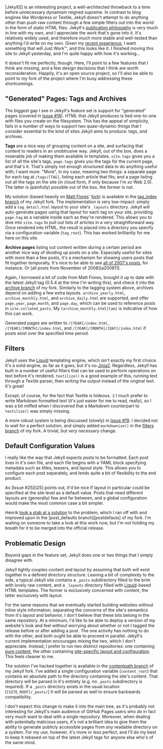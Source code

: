[Jekyll][] is an interesting project, a well-architected throwback to a time before unnecessary dynamism reigned supreme.  In contrast to blog engines like Wordpress or Textile, Jekyll doesn't attempt to do anything other than push raw content through a few simple filters out into the world in the form of static HTML files.  Jekyll's [publication philosophy][blh] is very much in line with my own, and I appreciate the work that's gone into it.  It's relatively widely used, and therefore much more stable and well-tested than anything I'd write on my own.  Given my [recent experience][yesterday], I want something that will Just Work™, and this looks like it.  I finished moving this site to Jekyll yesterday, and I'm quite happy with how it's working...

It doesn't fit me perfectly, though.  Here, I'll point to a few features that I think are missing, and a few design decisions that I think are worth reconsideration.  Happily, it's an open source project, so I'll also be able to point to my fork of the project where I'm busy addressing these shortcomings.

"Generated" Pages: Tags and Archives
------------------------------------

The biggest gap I see in Jekyll's feature set is support for "generated" pages (covered in [Issue #16][i16]).  HTML that Jekyll produces is tied one-to-one with files you create on the filesystem.  This has the appeal of simplicity, fails in a number of ways to support two quasi-dynamic things that I consider essential to the kind of sites Jekyll aims to produce: tags, and archives.

[i16]: http://github.com/mojombo/jekyll/issues#issue/16

**Tags** are a nice way of grouping content on a site, and surfacing that content to readers in an unobtrusive way.  Jekyll, out of the box, does a miserable job of making them available in templates.  `site.tags` gives you a list of _all_ the site's tags, `page.tags` gives you the tags for the current page, and that's it.  That's simply not enough structured data to do anything useful with; I want more.  "More", in my case, meaning two things: a separate page for each tag at `/tags/[TAG]`, listing each article that fits; and a page listing out all the tags on the site (in cloud form, if only because I'm _so_ Web 2.0).  The latter is (painfully) possible out of the box, the former is not.

My solution (based heavily on [Matt Flores][]' [fork][mffork]) is available in the [tag_index branch][tagindex] of my Jekyll fork.  The implementation is very low-impact: simply add a `tag_detail.html` layout to your site's `_layouts` directory.  Jekyll will auto-generate pages using that layout for each tag on your site, providing `page.tag` as a variable inside each as they're rendered.  This allows you to dive into `site.tags` to pull out lists of articles in a very straightforward way.  Once rendered into HTML, the result is placed into a directory you specify via a configuration variable (`tag_root`).  This has worked brilliantly for me here on this site.

[Matt Flores]:  http://matflores.com/
[mffork]:       http://github.com/matflores/jekyll/commit/abd0491c451b77bd119a0071457a362c35e6c2f6
[tagindex]:     http://github.com/mikewest/jekyll/tree/tag_index

**Archive pages** listing out content written during a certain period are another nice way of dividing up posts on a site.  Especially useful for sites with more than a few posts, it's a mechanism for showing users posts that fit together temporally.  It's nice to be able to see [all of 2007's posts][a2007], for instance.  Or [all posts from November of 2008][a200811].  

Again, I borrowed a bit of code from Matt Flores, brought it up to date with the latest Jekyll tag (0.5.4 at the time I'm writing this), and check it into the [archive branch][archive] of my fork.  Similarly to the tagging system above, archives depend on adding a few extra layouts.  `archive_yearly.html`, `archive_monthly.html`, and `archive_daily.html` are supported, and offer `page.year`, `page.month`, and `page.day`, which can be used to reference posts in `site.collated_posts`.  My `[archive_monthly.html][am]` is indicative of how this can work.

Generated pages are written to `/[YEAR]/index.html`, `/[YEAR]/[MONTH]/index.html`, and `/[YEAR]/[MONTH]/[DAY]/index.html` if posts exist over the specified time period.

[a2007]:    /2007
[s200811]:  /2008/11
[archive]:  http://github.com/mikewest/jekyll/tree/archive
[am]:       http://github.com/mikewest/mikewest.org/blob/master/_layouts/archive_monthly.html

Filters
-------

Jekyll uses the [Liquid][] templating engine, which isn't exactly my first choice.  It's a solid engine, as far as it goes, but it's no [Jinja2][].  Regardless, Jekyll has built in a number of useful filters that can be used to perform operations on text before it's rendered.  `textilize()` is a good example of this, running text through a Textile parser, then writing the output instead of the original text.  It's great!

Except, of course, for the fact that Textile is hideous.  :)  I much prefer to write Markdown formatted text (it's just easier for me to read, really), so I was a bit miffed when I discovered that a Markdown counterpart to `textilize()` was simply missing.

A more robust system is being discussed (slowly) in [Issue #19][i19].  I decided not to wait for a perfect solution, and simply added `markdownize()` in the [filters branch][filters] of my fork.  A trivial, but _very_ necessary change. 

[filters]:  http://github.com/mikewest/jekyll/tree/filters
[Jinja2]:   http://jinja.pocoo.org/2/
[i19]:      http://github.com/mojombo/jekyll/issues#issue/19

Default Configuration Values
----------------------------

I really like the way that Jekyll expects posts to be formatted.  Each post lives in it's own file, and each file begins with a YAML block specifying metadata such as titles, teasers, and layout style.  This allows you to configure each post separately, and lends quite a bit of flexibility to the end product.

As [Issue #25][i25] points out, it'd be nice if layout in particular could be specified at the site level as a default value.  Posts that need different layouts are (generally) few and far between, and a global configuration would make the most common case a bit simpler.

Henrik [took a stab at a solution][hcommit] to the problem, which I ran off with and improved upon in the [post_defaults branch][postdefauts] of my fork.  I'm waiting on someone to take a look at this work now, but I'm not holding my breath for it to be merged into the official release.

[hcommit]:      http://github.com/henrik/jekyll/commit/77bf31c42c25c2f87c215348a816b730104fe820
[postdefaults]: http://github.com/mikewest/jekyll/tree/post_defaults

Problematic Design
------------------

Beyond gaps in the feature set, Jekyll does one or two things that I simply disagree with.

Jekyll tightly couples content and layout by assuming that both will exist together in a defined directory structure.  Leaving a bit of complexity to the side, a typical Jekyll site contains a `_posts` subdirectory filled to the brim with lovely raw content, and a `_layouts` directory filled with [Liquid][]-based HTML templates.  The former is exclusively concerned with content, the latter exclusively with layout.

For the same reasons that we eventually started building websites without inline style information, separating the concerns of the site's semantics from it's layout and behavior, I don't believe that these bits belong in the same repository.  At a minimum, I'd like to be able to deploy a version of my website's look and feel without worrying about whether or not I tagged the release before or after adding a post.  The one activity has nothing to do with the other, and both ought be able to proceed in parallel.  Jekyll's current implementation encourages mixing the two, which I don't appreciate.  Instead, I prefer to run two distinct repositories: one containing [pure content][mgc], the other containing [site-specific layout and configuration][org].  This feels cleaner to me.

The solution I've hacked together is available in the [contentpath branch][contentpath] of my Jekyll fork.  I've added a single configuration variable (`content_root`) that contains an absolute path to the directory containing the site's content.  That directory will be parsed in it's entirety (e.g. no `_posts` subdirectory is required).  If a `_posts` directory exists in the usual location (`[SITE_ROOT]/_posts/`) it will be parsed as well to ensure backwards compatibility.  

I don't expect this change to make it into the main tree, as it's probably not interesting for Jekyll's main audience of GitHub Pages users who _do_ in fact very much want to deal with a single repository.  Moreover, when dealing with potentially malicious users, it's not a brilliant idea to give them the ability to generate publicly accessible pages from _any_ readable directory on a system.  For my use, however, it's more or less perfect, and I'll do my best to keep it rebased on top of the latest Jekyll tags for anyone else who's of the same mind.

[contentpath]: http://github.com/mikewest/jekyll/tree/contentpath

[blh]: http://tom.preston-werner.com/2008/11/17/blogging-like-a-hacker.html
[yesterday]: http://twitter.com/mikewest/status/4605321990
[Liquid]: http://www.liquidmarkup.org/
[mgc]: http://github.com/mikewest/mgc/
[org]: http://github.com/mikewest/mikewest.org/
